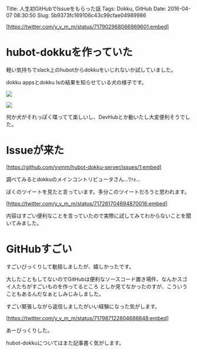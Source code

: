 Title: 人生初GitHubでIssueをもらった話
Tags: Dokku, GitHub
Date: 2016-04-07 08:30:50
Slug: 5b9373fc169106c43c99cfae04989986

[https://twitter.com/y_y_m_m/status/717902968066969601:embed]

# hubot-dokkuを作っていた

軽い気持ちでslack上のhubotからdokkuをいじれないか試していました。

dokku appsとdokku lsの結果を知らせている犬の様子です。

![](https://i.gyazo.com/ca38febc4725bedfe2fa23cc675338e7.png)

![](https://i.gyazo.com/7f024fc381c8f0b991c758e4c7d1c31e.png)

何か犬がそれっぽく喋ってて楽しいし、DevHubとか動いたし大変便利そうでした。


# Issueが来た

[https://github.com/yymm/hubot-dokku-server/issues/1:embed]

調べてみるとdokkuのメインコントリビュータさん...ﾜｧｫ...

ぼくのツイートを見たと言っています。多分このツイートだろうと思われます。

[https://twitter.com/y_y_m_m/status/717261704694870016:embed]

内容はすごい便利なことを言っていたので実際に試してみてわからないことを聞いてみました。

# GitHubすごい

すごいびっくりして動揺しましたが、嬉しかったです。

大したこともしてないのでGitHubは便利なソースコード置き場件、なんかスゴイ人たちがすごいものを作ってるところ としか見てなかったのすが、こういうこともあるんだなぁとしみじみしました。

すごい緊張しながら返信しましたがいい経験になった気がします。

[https://twitter.com/y_y_m_m/status/717987122804686848:embed]

あーびっくりした。

hubot-dokkuについてはまた記事書く気がします。